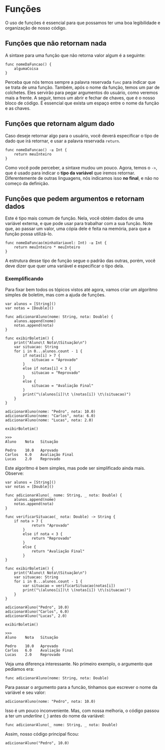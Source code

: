 # Funções

O uso de funções é essencial para que possamos ter uma boa legibilidade e organização de nosso código.

## Funções que não retornam nada

A sintaxe para uma função que não retorna valor algum é a seguinte:

```
func nomeDaFuncao() {
    algumaCoisa
}
```

Perceba que nós temos sempre a palavra reservada ```func``` para indicar que se trata de uma função. Também, após o nome da função, temos um par de colchetes. Eles servirão para pegar argumentos do usuário, como veremos mais a frente. A seguir, temos um abrir e fechar de chaves, que é o nosso bloco de código. É essencial que exista um espaço entre o nome da função e as chaves.

## Funções que retornam algum dado

Caso deseje retornar algo para o usuário, você deverá especificar o tipo de dado que irá retornar, e usar a palavra reservada ```return```.

```
func nomeDaFuncao() -≥ Int {
    return meuInteiro
}
```

Como você pode perceber, a sintaxe mudou um pouco. Agora, temos o ```->```, que é usado para indicar o **tipo da variável** que iremos retornar. Diferentemente de outras linguagens, nós indicamos isso **no final**, e não no começo da definição.

## Funções que pedem argumentos e retornam dados

Este é tipo mais comum de função. Nela, você obtém dados de uma variável externa, e que pode usar para trabalhar com a sua função. Note que, ao passar um valor, uma cópia dele é feita na memória, para que a função possa utilizá-lo.

```
func nomeDaFuncao(minhaVariavel: Int) -≥ Int {
    return meuInteiro * meuInteiro
}
```

A estrutura desse tipo de função segue o padrão das outras, porém, você deve dizer que quer uma variável e especificar o tipo dela.

### Exemplificando

Para fixar bem todos os tópicos vistos até agora, vamos criar um algoritmo simples de boletim, mas com a ajuda de funções.

```
var alunos = [String]()
var notas = [Double]()

func adicionarAluno(nome: String, nota: Double) {
    alunos.append(nome)
    notas.append(nota)
}

func exibirBoletim() {
    print("Aluno\t Nota\tSituação\n")
    var situacao: String
    for i in 0...alunos.count - 1 {
        if notas[i] > 7 {
            situacao = "Aprovado"
        }
        else if notas[i] < 3 {
            situacao = "Reprovado"
        }
        else {
            situacao = "Avaliação Final"
        }
        print("\(alunos[i])\t \(notas[i]) \t\(situacao)")
    }
}

adicionarAluno(nome: "Pedro", nota: 10.0)
adicionarAluno(nome: "Carlos", nota: 6.0)
adicionarAluno(nome: "Lucas", nota: 2.0)

exibirBoletim()

>>>
Aluno	 Nota	Situação

Pedro	 10.0 	Aprovado
Carlos	 6.0 	Avaliação Final
Lucas	 2.0 	Reprovado
```
Este algoritmo é bem simples, mas pode ser simplificado ainda mais. Observe:

```
var alunos = [String]()
var notas = [Double]()

func adicionarAluno(_ nome: String, _ nota: Double) {
    alunos.append(nome)
    notas.append(nota)
}

func verificarSituacao(_ nota: Double) -> String {
    if nota > 7 {
            return "Aprovado"
        }
        else if nota < 3 {
            return "Reprovado"
        }
        else {
            return "Avaliação Final"
        }
}

func exibirBoletim() {
    print("Aluno\t Nota\tSituação\n")
    var situacao: String
    for i in 0...alunos.count - 1 {
        var situacao = verificarSituacao(notas[i])
        print("\(alunos[i])\t \(notas[i]) \t\(situacao)")
    }
}

adicionarAluno("Pedro", 10.0)
adicionarAluno("Carlos", 6.0)
adicionarAluno("Lucas", 2.0)

exibirBoletim()

>>>
Aluno	 Nota	Situação

Pedro	 10.0 	Aprovado
Carlos	 6.0 	Avaliação Final
Lucas	 2.0 	Reprovado
```
Veja uma diferença interessante. No primeiro exemplo, o argumento que pedíamos era:

```func adicionarAluno(nome: String, nota: Double)```

Para passar o argumento para a funcão, tínhamos que escrever o nome da variável e seu valor:

```adicionarAluno(nome: "Pedro", nota: 10.0)```

Isso é um pouco inconveniente. Mas, com nossa melhoria, o código passou a ter um *underline* (`_`) antes do nome da variável:

    func adicionarAluno(_ nome: String, _ nota: Double)

Assim, nosso código principal ficou:

    adicionarAluno("Pedro", 10.0)
